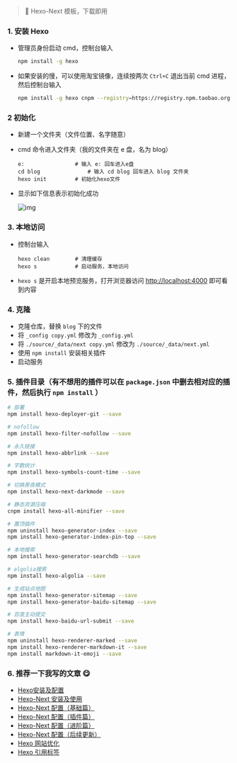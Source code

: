 >🎊 Hexo-Next 模板，下载即用

### 1. 安装 Hexo

- 管理员身份启动 cmd，控制台输入

  ```sh
  npm install -g hexo 
  ```

- 如果安装的慢，可以使用淘宝镜像，连续按两次 `Ctrl+C` 退出当前 cmd 进程，然后控制台输入

  ```sh
  npm install -g hexo cnpm --registry=https://registry.npm.taobao.org
  ```

### 2 初始化

- 新建一个文件夹（文件位置、名字随意）

- cmd 命令进入文件夹（我的文件夹在 e 盘，名为 blog）

  ```
  e:				# 输入 e: 回车进入e盘  
  cd blog				# 输入 cd blog 回车进入 blog 文件夹
  hexo init			# 初始化hexo文件
  ```

- 显示如下信息表示初始化成功

  ![img](https://gitee.com/zxiaosi/image/raw/master/Hexo/Hexo%E5%AE%89%E8%A3%85%E5%8F%8A%E9%85%8D%E7%BD%AE/hexo%E5%88%9D%E5%A7%8B%E5%8C%96%E6%88%90%E5%8A%9F%E6%A0%87%E5%BF%97.png)

### 3. 本地访问

- 控制台输入

  ```
  hexo clean		# 清理缓存
  hexo s			# 启动服务，本地访问
  ```

- `hexo s` 是开启本地预览服务，打开浏览器访问 [http://localhost:4000](http://localhost:4000/) 即可看到内容

### 4. 克隆

+ 克隆仓库，替换 `blog` 下的文件
+ 将 `_config copy.yml` 修改为 `_config.yml`
+ 将 `./source/_data/next copy.yml` 修改为 `./source/_data/next.yml`
+ 使用 `npm install` 安装相关插件
+ 启动服务

### 5. 插件目录（有不想用的插件可以在 `package.json` 中删去相对应的插件，然后执行 `npm install` ）

```sh
# 部署
npm install hexo-deployer-git --save

# nofollow
npm install hexo-filter-nofollow --save

# 永久链接
npm install hexo-abbrlink --save

# 字数统计
npm install hexo-symbols-count-time --save

# 切换黑夜模式
npm install hexo-next-darkmode --save

# 静态资源压缩
cnpm install hexo-all-minifier --save

# 置顶插件
npm uninstall hexo-generator-index --save
npm install hexo-generator-index-pin-top --save

# 本地搜索
npm install hexo-generator-searchdb --save

# algolia搜索
npm install hexo-algolia --save

# 生成站点地图
npm install hexo-generator-sitemap --save
npm install hexo-generator-baidu-sitemap --save

# 百度主动提交
npm install hexo-baidu-url-submit --save

# 表情
npm uninstall hexo-renderer-marked --save
npm install hexo-renderer-markdown-it --save
npm install markdown-it-emoji --save
```

### 6. 推荐一下我写的文章 😋

+ [Hexo安装及配置](https://hexo.zxiaosi.cn/archives/5ef212b6.html)
+ [Hexo-Next 安装及使用](https://hexo.zxiaosi.cn/archives/65f611a4.html)
+ [Hexo-Next 配置（基础篇）](https://hexo.zxiaosi.cn/archives/2d288079.html)
+ [Hexo-Next 配置（插件篇）](https://hexo.zxiaosi.cn/archives/b78f5428.html)
+ [Hexo-Next 配置（进阶篇）](https://hexo.zxiaosi.cn/archives/c776502.html)
+ [Hexo-Next 配置（后续更新）](https://hexo.zxiaosi.cn/archives/1d79f7d1.html)
+ [Hexo 网站优化](https://hexo.zxiaosi.cn/archives/64e4e304.html)
+ [Hexo 引用标签](https://hexo.zxiaosi.cn/archives/484f1820.html)